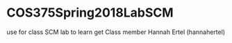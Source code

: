 # COS375Spring2018LabSCM
use for class SCM lab to learn get
Class member Hannah Ertel (hannahertel)
